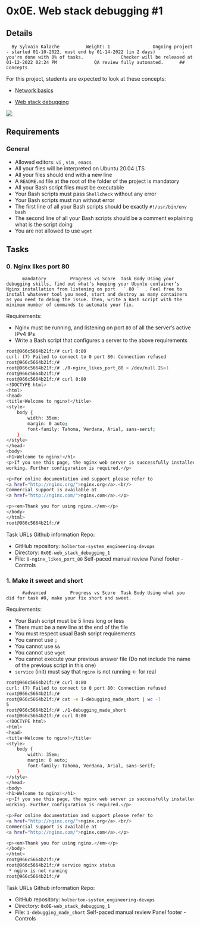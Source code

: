 # 0x0E. Web stack debugging #1
## Details
      By Sylvain Kalache          Weight: 1                Ongoing project - started 01-10-2022, must end by 01-14-2022 (in 2 days)          - you're done with 0% of tasks.              Checker will be released at 01-12-2022 02:24 PM              QA review fully automated.      ## Concepts
For this project, students are expected to look at these concepts:
* [Network basics](https://intranet.hbtn.io/concepts/33) 

* [Web stack debugging](https://intranet.hbtn.io/concepts/68) 

 ![](https://s3.amazonaws.com/intranet-projects-files/holbertonschool-sysadmin_devops/271/B4eeypV.jpg) 

## Requirements
### General
* Allowed editors:  ` vi ` ,  ` vim ` ,  ` emacs ` 
* All your files will be interpreted on Ubuntu 20.04 LTS
* All your files should end with a new line
* A  ` README.md `  file at the root of the folder of the project is mandatory
* All your Bash script files must be executable
* Your Bash scripts must pass  ` Shellcheck `  without any error
* Your Bash scripts must run without error
* The first line of all your Bash scripts should be exactly  ` #!/usr/bin/env bash ` 
* The second line of all your Bash scripts should be a comment explaining what is the script doing
* You are not allowed to use  ` wget ` 
## Tasks
### 0. Nginx likes port 80
          mandatory         Progress vs Score  Task Body Using your debugging skills, find out what’s keeping your Ubuntu container’s Nginx installation from listening on port   ` 80 `  . Feel free to install whatever tool you need, start and destroy as many containers as you need to debug the issue. Then, write a Bash script with the minimum number of commands to automate your fix.
Requirements:
* Nginx must be running, and listening on port  ` 80 `  of all the server’s active IPv4 IPs 
* Write a Bash script that configures a server to the above requirements
```bash
root@966c5664b21f:/# curl 0:80
curl: (7) Failed to connect to 0 port 80: Connection refused
root@966c5664b21f:/#
root@966c5664b21f:/# ./0-nginx_likes_port_80 > /dev/null 2&>1
root@966c5664b21f:/#
root@966c5664b21f:/# curl 0:80
<!DOCTYPE html>
<html>
<head>
<title>Welcome to nginx!</title>
<style>
    body {
        width: 35em;
        margin: 0 auto;
        font-family: Tahoma, Verdana, Arial, sans-serif;
    }
</style>
</head>
<body>
<h1>Welcome to nginx!</h1>
<p>If you see this page, the nginx web server is successfully installed and
working. Further configuration is required.</p>

<p>For online documentation and support please refer to
<a href="http://nginx.org/">nginx.org</a>.<br/>
Commercial support is available at
<a href="http://nginx.com/">nginx.com</a>.</p>

<p><em>Thank you for using nginx.</em></p>
</body>
</html>
root@966c5664b21f:/#

```
 Task URLs  Github information Repo:
* GitHub repository:  ` holberton-system_engineering-devops ` 
* Directory:  ` 0x0E-web_stack_debugging_1 ` 
* File:  ` 0-nginx_likes_port_80 ` 
 Self-paced manual review  Panel footer - Controls 
### 1. Make it sweet and short
          #advanced         Progress vs Score  Task Body Using what you did for task #0, make your fix short and sweet.
Requirements:
* Your Bash script must be 5 lines long or less
* There must be a new line at the end of the file
* You must respect usual Bash script requirements
* You cannot use  ` ; ` 
* You cannot use  ` && ` 
* You cannot use  ` wget ` 
* You cannot execute your previous answer file (Do not include the name of the previous script in this one)
*  ` service `  (init) must say that  ` nginx `  is not running ← for real
```bash
root@966c5664b21f:/# curl 0:80
curl: (7) Failed to connect to 0 port 80: Connection refused
root@966c5664b21f:/#
root@966c5664b21f:/# cat -e 1-debugging_made_short | wc -l
5
root@966c5664b21f:/# ./1-debugging_made_short
root@966c5664b21f:/# curl 0:80
<!DOCTYPE html>
<html>
<head>
<title>Welcome to nginx!</title>
<style>
    body {
        width: 35em;
        margin: 0 auto;
        font-family: Tahoma, Verdana, Arial, sans-serif;
    }
</style>
</head>
<body>
<h1>Welcome to nginx!</h1>
<p>If you see this page, the nginx web server is successfully installed and
working. Further configuration is required.</p>

<p>For online documentation and support please refer to
<a href="http://nginx.org/">nginx.org</a>.<br/>
Commercial support is available at
<a href="http://nginx.com/">nginx.com</a>.</p>

<p><em>Thank you for using nginx.</em></p>
</body>
</html>
root@966c5664b21f:/#
root@966c5664b21f:/# service nginx status
 * nginx is not running
root@966c5664b21f:/# 

```
 Task URLs  Github information Repo:
* GitHub repository:  ` holberton-system_engineering-devops ` 
* Directory:  ` 0x0E-web_stack_debugging_1 ` 
* File:  ` 1-debugging_made_short ` 
 Self-paced manual review  Panel footer - Controls 
